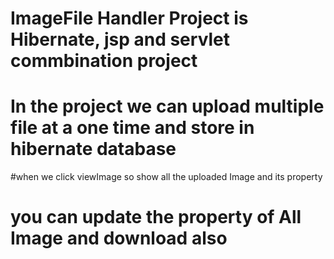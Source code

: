 # ImageFile Handler Project is Hibernate, jsp and servlet commbination project


# In the project we can upload multiple file at a one time and store in hibernate database


#when we click viewImage so show all the uploaded Image and its property

# you can update the property of All Image and download also
